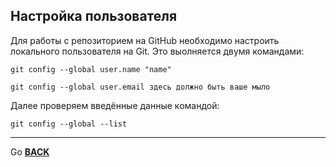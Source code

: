 ## Настройка пользователя 
Для работы с репозиторием на GitHub необходимо настроить локального пользователя на Git. Это выолняется двумя командами: 

```bash=
git config --global user.name "name"
```

```bash=
git config --global user.email здесь должно быть ваше мыло
```

Далее проверяем введённые данные командой:

```bash=
git config --global --list
```
___
Go [**BACK**](readme.md)



